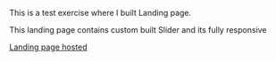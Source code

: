 This is a test exercise where I built Landing page.

This landing page contains custom built Slider and its fully responsive

[Landing page hosted](https://compassionate-hypatia-62e3c6.netlify.app/)